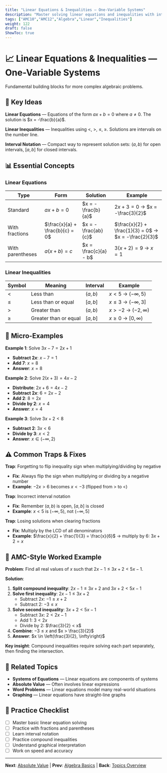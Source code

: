 ```yaml
---
title: "Linear Equations & Inequalities — One-Variable Systems"
description: "Master solving linear equations and inequalities with interval notation and graphical understanding."
tags: ["AMC10","AMC12","Algebra","Linear","Inequalities"]
weight: 122
draft: false
ShowToc: true
---
```


# 📈 Linear Equations & Inequalities — One-Variable Systems

Fundamental building blocks for more complex algebraic problems.

## 🎯 Key Ideas

**Linear Equations** — Equations of the form $ax + b = 0$ where $a \neq 0$. The solution is $x = -\frac{b}{a}$.

**Linear Inequalities** — Inequalities using $<$, $>$, $\leq$, $\geq$. Solutions are intervals on the number line.

**Interval Notation** — Compact way to represent solution sets: $(a,b)$ for open intervals, $[a,b]$ for closed intervals.

## 📊 Essential Concepts

### Linear Equations
| Type | Form | Solution | Example |
|------|------|----------|---------|
| Standard | $ax + b = 0$ | $x = -\frac{b}{a}$ | $2x + 3 = 0$ → $x = -\frac{3}{2}$ |
| With fractions | $\frac{x}{a} + \frac{b}{c} = 0$ | $x = -\frac{ab}{c}$ | $\frac{x}{2} + \frac{1}{3} = 0$ → $x = -\frac{2}{3}$ |
| With parentheses | $a(x + b) = c$ | $x = \frac{c}{a} - b$ | $3(x + 2) = 9$ → $x = 1$ |

### Linear Inequalities
| Symbol | Meaning | Interval | Example |
|--------|---------|----------|---------|
| $<$ | Less than | $(a,b)$ | $x < 5$ → $(-\infty, 5)$ |
| $\leq$ | Less than or equal | $[a,b]$ | $x \leq 3$ → $(-\infty, 3]$ |
| $>$ | Greater than | $(a,b)$ | $x > -2$ → $(-2, \infty)$ |
| $\geq$ | Greater than or equal | $[a,b]$ | $x \geq 0$ → $[0, \infty)$ |

## 🎯 Micro-Examples

**Example 1**: Solve $3x - 7 = 2x + 1$
- **Subtract $2x$**: $x - 7 = 1$
- **Add $7$**: $x = 8$
- **Answer**: $x = 8$

**Example 2**: Solve $2(x + 3) = 4x - 2$
- **Distribute**: $2x + 6 = 4x - 2$
- **Subtract $2x$**: $6 = 2x - 2$
- **Add $2$**: $8 = 2x$
- **Divide by $2$**: $x = 4$
- **Answer**: $x = 4$

**Example 3**: Solve $3x + 2 < 8$
- **Subtract $2$**: $3x < 6$
- **Divide by $3$**: $x < 2$
- **Answer**: $x \in (-\infty, 2)$

## ⚠️ Common Traps & Fixes

**Trap**: Forgetting to flip inequality sign when multiplying/dividing by negative
- **Fix**: Always flip the sign when multiplying or dividing by a negative number
- **Example**: $-2x > 6$ becomes $x < -3$ (flipped from $>$ to $<$)

**Trap**: Incorrect interval notation
- **Fix**: Remember $(a,b)$ is open, $[a,b]$ is closed
- **Example**: $x < 5$ is $(-\infty, 5)$, not $(-\infty, 5]$

**Trap**: Losing solutions when clearing fractions
- **Fix**: Multiply by the LCD of all denominators
- **Example**: $\frac{x}{2} + \frac{1}{3} = \frac{x}{6}$ → multiply by $6$: $3x + 2 = x$

## 🎯 AMC-Style Worked Example

**Problem**: Find all real values of $x$ such that $2x - 1 \leq 3x + 2 < 5x - 1$.

**Solution**:
1. **Split compound inequality**: $2x - 1 \leq 3x + 2$ and $3x + 2 < 5x - 1$
2. **Solve first inequality**: $2x - 1 \leq 3x + 2$
   - Subtract $2x$: $-1 \leq x + 2$
   - Subtract $2$: $-3 \leq x$
3. **Solve second inequality**: $3x + 2 < 5x - 1$
   - Subtract $3x$: $2 < 2x - 1$
   - Add $1$: $3 < 2x$
   - Divide by $2$: $\frac{3}{2} < x$
4. **Combine**: $-3 \leq x$ and $x > \frac{3}{2}$
5. **Answer**: $x \in \left(\frac{3}{2}, \infty\right)$

**Key insight**: Compound inequalities require solving each part separately, then finding the intersection.

## 🔗 Related Topics

- **Systems of Equations** — Linear equations are components of systems
- **Absolute Value** — Often involves linear expressions
- **Word Problems** — Linear equations model many real-world situations
- **Graphing** — Linear equations have straight-line graphs

## 📝 Practice Checklist

- [ ] Master basic linear equation solving
- [ ] Practice with fractions and parentheses
- [ ] Learn interval notation
- [ ] Practice compound inequalities
- [ ] Understand graphical interpretation
- [ ] Work on speed and accuracy

---

**Next**: [Absolute Value](../absolute-value-equations-inequalities) | **Prev**: [Algebra Basics](../algebra-basics) | **Back**: [Topics Overview](../)
